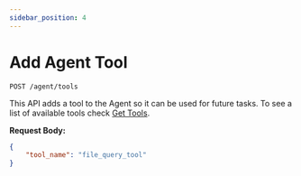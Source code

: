 ```yaml
---
sidebar_position: 4
---
```


# Add Agent Tool

`POST /agent/tools`

This API adds a tool to the Agent so it can be used for future tasks. To see a list of available tools check [Get Tools](./get-tools).

**Request Body:**

```json
{
    "tool_name": "file_query_tool"
}
```
